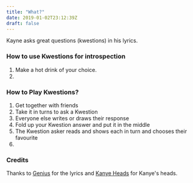 ```yaml
---
title: "What?"
date: 2019-01-02T23:12:39Z
draft: false
---
```


Kayne asks great questions (kwestions) in his lyrics.

### How to use Kwestions for introspection

1. Make a hot drink of your choice.
2. 


### How to Play Kwestions?

1. Get together with friends
2. Take it in turns to ask a Kwestion
3. Everyone else writes or draws their response
4. Fold up your Kwestion answer and put it in the middle
5. The Kwestion asker reads and shows each in turn and chooses their favourite
6.




### Credits

Thanks to [Genius](https://genius.com) for the lyrics and [Kanye Heads](https://kanyeheads.tumblr.com) for Kanye's heads.
